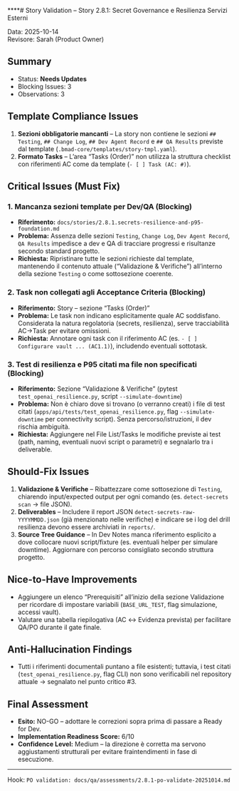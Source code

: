 ****# Story Validation – Story 2.8.1: Secret Governance e Resilienza Servizi Esterni

Data: 2025-10-14  
Revisore: Sarah (Product Owner)

## Summary

- Status: **Needs Updates**
- Blocking Issues: 3
- Observations: 3

## Template Compliance Issues

1. **Sezioni obbligatorie mancanti** – La story non contiene le sezioni `## Testing`, `## Change Log`, `## Dev Agent Record` e `## QA Results` previste dal template (`.bmad-core/templates/story-tmpl.yaml`).  
2. **Formato Tasks** – L’area “Tasks (Order)” non utilizza la struttura checklist con riferimenti AC come da template (`- [ ] Task (AC: #)`).

## Critical Issues (Must Fix)

### 1. Mancanza sezioni template per Dev/QA (Blocking)
- **Riferimento:** `docs/stories/2.8.1.secrets-resilience-and-p95-foundation.md`
- **Problema:** Assenza delle sezioni `Testing`, `Change Log`, `Dev Agent Record`, `QA Results` impedisce a dev e QA di tracciare progressi e risultanze secondo standard progetto.
- **Richiesta:** Ripristinare tutte le sezioni richieste dal template, mantenendo il contenuto attuale (“Validazione & Verifiche”) all’interno della sezione `Testing` o come sottosezione coerente.

### 2. Task non collegati agli Acceptance Criteria (Blocking)
- **Riferimento:** Story – sezione “Tasks (Order)”
- **Problema:** Le task non indicano esplicitamente quale AC soddisfano. Considerata la natura regolatoria (secrets, resilienza), serve tracciabilità AC→Task per evitare omissioni.
- **Richiesta:** Annotare ogni task con il riferimento AC (es. `- [ ] Configurare vault ... (AC1.1)`), includendo eventuali sottotask.

### 3. Test di resilienza e P95 citati ma file non specificati (Blocking)
- **Riferimento:** Sezione “Validazione & Verifiche” (pytest `test_openai_resilience.py`, script `--simulate-downtime`)
- **Problema:** Non è chiaro dove si trovano (o verranno creati) i file di test citati (`apps/api/tests/test_openai_resilience.py`, flag `--simulate-downtime` per connectivity script). Senza percorso/istruzioni, il dev rischia ambiguità.
- **Richiesta:** Aggiungere nel File List/Tasks le modifiche previste ai test (path, naming, eventuali nuovi script o parametri) e segnalarlo tra i deliverable.

## Should-Fix Issues

1. **Validazione & Verifiche** – Ribattezzare come sottosezione di `Testing`, chiarendo input/expected output per ogni comando (es. `detect-secrets scan` → file JSON).  
2. **Deliverables** – Includere il report JSON `detect-secrets-raw-YYYYMMDD.json` (già menzionato nelle verifiche) e indicare se i log del drill resilienza devono essere archiviati in `reports/`.  
3. **Source Tree Guidance** – In Dev Notes manca riferimento esplicito a dove collocare nuovi script/fixture (es. eventuali helper per simulare downtime). Aggiornare con percorso consigliato secondo struttura progetto.

## Nice-to-Have Improvements

- Aggiungere un elenco “Prerequisiti” all’inizio della sezione Validazione per ricordare di impostare variabili (`BASE_URL_TEST`, flag simulazione, accessi vault).  
- Valutare una tabella riepilogativa (AC ↔ Evidenza prevista) per facilitare QA/PO durante il gate finale.

## Anti-Hallucination Findings

- Tutti i riferimenti documentali puntano a file esistenti; tuttavia, i test citati (`test_openai_resilience.py`, flag CLI) non sono verificabili nel repository attuale → segnalato nel punto critico #3.

## Final Assessment

- **Esito:** NO-GO – adottare le correzioni sopra prima di passare a Ready for Dev.  
- **Implementation Readiness Score:** 6/10  
- **Confidence Level:** Medium – la direzione è corretta ma servono aggiustamenti strutturali per evitare fraintendimenti in fase di esecuzione.

---
Hook: `PO validation: docs/qa/assessments/2.8.1-po-validate-20251014.md`
